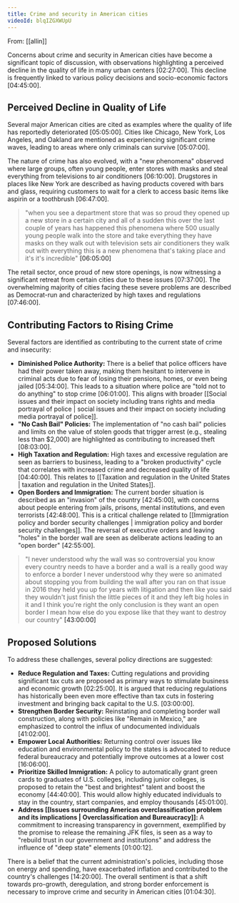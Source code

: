 ```yaml
---
title: Crime and security in American cities
videoId: blqIZGXWUpU
---
```


From: [[allin]] <br/> 

Concerns about crime and security in American cities have become a significant topic of discussion, with observations highlighting a perceived decline in the quality of life in many urban centers <a class="yt-timestamp" data-t="02:27:00">[02:27:00]</a>. This decline is frequently linked to various policy decisions and socio-economic factors <a class="yt-timestamp" data-t="04:45:00">[04:45:00]</a>.

## Perceived Decline in Quality of Life

Several major American cities are cited as examples where the quality of life has reportedly deteriorated <a class="yt-timestamp" data-t="05:05:00">[05:05:00]</a>. Cities like Chicago, New York, Los Angeles, and Oakland are mentioned as experiencing significant crime waves, leading to areas where only criminals can survive <a class="yt-timestamp" data-t="05:07:00">[05:07:00]</a>.

The nature of crime has also evolved, with a "new phenomena" observed where large groups, often young people, enter stores with masks and steal everything from televisions to air conditioners <a class="yt-timestamp" data-t="06:10:00">[06:10:00]</a>. Drugstores in places like New York are described as having products covered with bars and glass, requiring customers to wait for a clerk to access basic items like aspirin or a toothbrush <a class="yt-timestamp" data-t="06:47:00">[06:47:00]</a>.

> "when you see a department store that was so proud they opened up a new store in a certain city and all of a sudden this over the last couple of years has happened this phenomena where 500 usually young people walk into the store and take everything they have masks on they walk out with television sets air conditioners they walk out with everything this is a new phenomena that's taking place and it's it's incredible" <a class="yt-timestamp" data-t="06:05:00">[06:05:00]</a>

The retail sector, once proud of new store openings, is now witnessing a significant retreat from certain cities due to these issues <a class="yt-timestamp" data-t="07:37:00">[07:37:00]</a>. The overwhelming majority of cities facing these severe problems are described as Democrat-run and characterized by high taxes and regulations <a class="yt-timestamp" data-t="07:46:00">[07:46:00]</a>.

## Contributing Factors to Rising Crime

Several factors are identified as contributing to the current state of crime and insecurity:

*   **Diminished Police Authority:** There is a belief that police officers have had their power taken away, making them hesitant to intervene in criminal acts due to fear of losing their pensions, homes, or even being jailed <a class="yt-timestamp" data-t="05:34:00">[05:34:00]</a>. This leads to a situation where police are "told not to do anything" to stop crime <a class="yt-timestamp" data-t="06:01:00">[06:01:00]</a>. This aligns with broader [[Social issues and their impact on society including trans rights and media portrayal of police | social issues and their impact on society including media portrayal of police]].
*   **"No Cash Bail" Policies:** The implementation of "no cash bail" policies and limits on the value of stolen goods that trigger arrest (e.g., stealing less than $2,000) are highlighted as contributing to increased theft <a class="yt-timestamp" data-t="08:03:00">[08:03:00]</a>.
*   **High Taxation and Regulation:** High taxes and excessive regulation are seen as barriers to business, leading to a "broken productivity" cycle that correlates with increased crime and decreased quality of life <a class="yt-timestamp" data-t="04:40:00">[04:40:00]</a>. This relates to [[Taxation and regulation in the United States | taxation and regulation in the United States]].
*   **Open Borders and Immigration:** The current border situation is described as an "invasion" of the country <a class="yt-timestamp" data-t="42:45:00">[42:45:00]</a>, with concerns about people entering from jails, prisons, mental institutions, and even terrorists <a class="yt-timestamp" data-t="42:48:00">[42:48:00]</a>. This is a critical challenge related to [[Immigration policy and border security challenges | immigration policy and border security challenges]]. The reversal of executive orders and leaving "holes" in the border wall are seen as deliberate actions leading to an "open border" <a class="yt-timestamp" data-t="42:55:00">[42:55:00]</a>.

> "I never understood why the wall was so controversial you know every country needs to have a border and a wall is a really good way to enforce a border I never understood why they were so animated about stopping you from building the wall after you ran on that issue in 2016 they held you up for years with litigation and then like you said they wouldn't just finish the little pieces of it and they left big holes in it and I think you're right the only conclusion is they want an open border I mean how else do you expose like that they want to destroy our country" <a class="yt-timestamp" data-t="43:00:00">[43:00:00]</a>

## Proposed Solutions

To address these challenges, several policy directions are suggested:

*   **Reduce Regulation and Taxes:** Cutting regulations and providing significant tax cuts are proposed as primary ways to stimulate business and economic growth <a class="yt-timestamp" data-t="02:25:00">[02:25:00]</a>. It is argued that reducing regulations has historically been even more effective than tax cuts in fostering investment and bringing back capital to the U.S. <a class="yt-timestamp" data-t="03:00:00">[03:00:00]</a>.
*   **Strengthen Border Security:** Reinstating and completing border wall construction, along with policies like "Remain in Mexico," are emphasized to control the influx of undocumented individuals <a class="yt-timestamp" data-t="41:02:00">[41:02:00]</a>.
*   **Empower Local Authorities:** Returning control over issues like education and environmental policy to the states is advocated to reduce federal bureaucracy and potentially improve outcomes at a lower cost <a class="yt-timestamp" data-t="16:06:00">[16:06:00]</a>.
*   **Prioritize Skilled Immigration:** A policy to automatically grant green cards to graduates of U.S. colleges, including junior colleges, is proposed to retain the "best and brightest" talent and boost the economy <a class="yt-timestamp" data-t="44:40:00">[44:40:00]</a>. This would allow highly educated individuals to stay in the country, start companies, and employ thousands <a class="yt-timestamp" data-t="45:01:00">[45:01:00]</a>.
*   **Address [[Issues surrounding Americas overclassification problem and its implications | Overclassification and Bureaucracy]]:** A commitment to increasing transparency in government, exemplified by the promise to release the remaining JFK files, is seen as a way to "rebuild trust in our government and institutions" and address the influence of "deep state" elements <a class="yt-timestamp" data-t="01:00:12">[01:00:12]</a>.

There is a belief that the current administration's policies, including those on energy and spending, have exacerbated inflation and contributed to the country's challenges <a class="yt-timestamp" data-t="14:20:00">[14:20:00]</a>. The overall sentiment is that a shift towards pro-growth, deregulation, and strong border enforcement is necessary to improve crime and security in American cities <a class="yt-timestamp" data-t="01:04:30">[01:04:30]</a>.